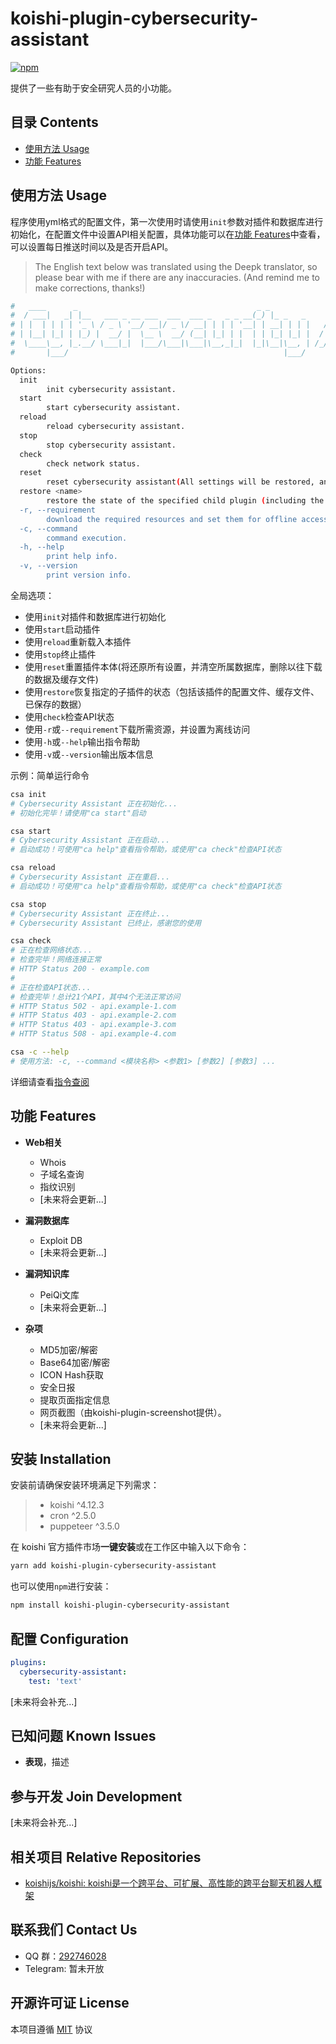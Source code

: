 # koishi-plugin-cybersecurity-assistant

[![npm](https://img.shields.io/npm/v/koishi-plugin-cybersecurity-assistant?style=flat-square)](https://www.npmjs.com/package/koishi-plugin-cybersecurity-assistant)

提供了一些有助于安全研究人员的小功能。

## 目录 Contents

- [使用方法 Usage](#使用方法-usage)
- [功能 Features](#功能-features)

## 使用方法 Usage

程序使用yml格式的配置文件，第一次使用时请使用`init`参数对插件和数据库进行初始化，在配置文件中设置API相关配置，具体功能可以在[功能 Features](#功能-features)中查看，可以设置每日推送时间以及是否开启API。

> The English text below was translated using the Deepk translator, so please bear with me if there are any inaccuracies. (And remind me to make corrections, thanks!)

```bash
#   ____      _                                        _ _              _            _     _              _   
#  / ___|   _| |__   ___ _ __ ___  ___  ___ _   _ _ __(_) |_ _   _     / \   ___ ___(_)___| |_ __ _ _ __ | |_ 
# | |  | | | | '_ \ / _ \ '__/ __|/ _ \/ __| | | | '__| | __| | | |   / _ \ / __/ __| / __| __/ _` | '_ \| __|
# | |__| |_| | |_) |  __/ |  \__ \  __/ (__| |_| | |  | | |_| |_| |  / ___ \\__ \__ \ \__ \ || (_| | | | | |_ 
#  \____\__, |_.__/ \___|_|  |___/\___|\___|\__,_|_|  |_|\__|\__, | /_/   \_\___/___/_|___/\__\__,_|_| |_|\__|
#       |___/                                                |___/                                            

Options:
  init
        init cybersecurity assistant.
  start
        start cybersecurity assistant.
  reload
        reload cybersecurity assistant.
  stop
        stop cybersecurity assistant.
  check
        check network status.
  reset
        reset cybersecurity assistant(All settings will be restored, and the belonging database will be emptied, and the previously downloaded data and cache files will be deleted).
  restore <name>
        restore the state of the specified child plugin (including the plugin's configuration file, cache file, saved data).
  -r, --requirement
        download the required resources and set them for offline access.
  -c, --command
        command execution.
  -h, --help
        print help info.
  -v, --version
        print version info.
```

全局选项：

- 使用`init`对插件和数据库进行初始化
- 使用`start`启动插件
- 使用`reload`重新载入本插件
- 使用`stop`终止插件
- 使用`reset`重置插件本体(将还原所有设置，并清空所属数据库，删除以往下载的数据及缓存文件)
- 使用`restore`恢复指定的子插件的状态（包括该插件的配置文件、缓存文件、已保存的数据）
- 使用`check`检查API状态
- 使用`-r`或`--requirement`下载所需资源，并设置为离线访问
- 使用`-h`或`--help`输出指令帮助
- 使用`-v`或`--version`输出版本信息

示例：简单运行命令

```bash
csa init
# Cybersecurity Assistant 正在初始化...
# 初始化完毕！请使用"ca start"启动

csa start
# Cybersecurity Assistant 正在启动...
# 启动成功！可使用"ca help"查看指令帮助，或使用"ca check"检查API状态

csa reload
# Cybersecurity Assistant 正在重启...
# 启动成功！可使用"ca help"查看指令帮助，或使用"ca check"检查API状态

csa stop
# Cybersecurity Assistant 正在终止...
# Cybersecurity Assistant 已终止，感谢您的使用

csa check
# 正在检查网络状态...
# 检查完毕！网络连接正常
# HTTP Status 200 - example.com
#
# 正在检查API状态...
# 检查完毕！总计21个API，其中4个无法正常访问
# HTTP Status 502 - api.example-1.com
# HTTP Status 403 - api.example-2.com
# HTTP Status 403 - api.example-3.com
# HTTP Status 508 - api.example-4.com

csa -c --help
# 使用方法: -c, --command <模块名称> <参数1> [参数2] [参数3] ...
```

详细请查看[指令查阅](docs\commands.md)

## 功能 Features

- **Web相关**
  - Whois
  - 子域名查询
  - 指纹识别
  - \[未来将会更新...\]

- **漏洞数据库**
  - Exploit DB
  - \[未来将会更新...\]

- **漏洞知识库**
  - PeiQi文库
  - \[未来将会更新...\]

- **杂项**
  - MD5加密/解密
  - Base64加密/解密
  - ICON Hash获取
  - 安全日报
  - 提取页面指定信息
  - 网页截图（由koishi-plugin-screenshot提供）。
  - \[未来将会更新...\]

## 安装 Installation

安装前请确保安装环境满足下列需求：

> - koishi ^4.12.3
> - cron ^2.5.0
> - puppeteer ^3.5.0

在 koishi 官方插件市场**一键安装**或在工作区中输入以下命令：

```bash
yarn add koishi-plugin-cybersecurity-assistant
```

也可以使用`npm`进行安装：

```bash
npm install koishi-plugin-cybersecurity-assistant
```

## 配置 Configuration

```yml
plugins:
  cybersecurity-assistant:
    test: 'text'
```

\[未来将会补充...\]

## 已知问题 Known Issues

- **表现**，描述

## 参与开发 Join Development

\[未来将会补充...\]

## 相关项目 Relative Repositories

- [koishijs/koishi: koishi是一个跨平台、可扩展、高性能的跨平台聊天机器人框架](https://koishi.chat/)

## 联系我们 Contact Us

- QQ 群：[292746028](https://jq.qq.com/?_wv=1027&k=EZ55XUNK)
- Telegram: 暂未开放

## 开源许可证 License

本项目遵循 [MIT](LICENSE) 协议
